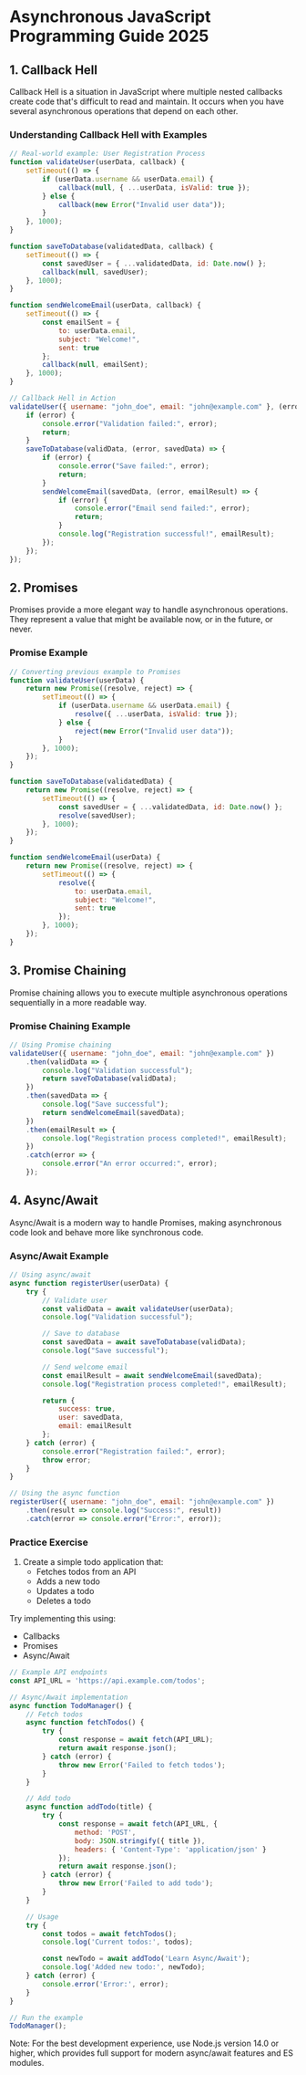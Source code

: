 # Asynchronous JavaScript Programming Guide 2025

## 1. Callback Hell
Callback Hell is a situation in JavaScript where multiple nested callbacks create code that's difficult to read and maintain. It occurs when you have several asynchronous operations that depend on each other.

### Understanding Callback Hell with Examples

```javascript
// Real-world example: User Registration Process
function validateUser(userData, callback) {
    setTimeout(() => {
        if (userData.username && userData.email) {
            callback(null, { ...userData, isValid: true });
        } else {
            callback(new Error("Invalid user data"));
        }
    }, 1000);
}

function saveToDatabase(validatedData, callback) {
    setTimeout(() => {
        const savedUser = { ...validatedData, id: Date.now() };
        callback(null, savedUser);
    }, 1000);
}

function sendWelcomeEmail(userData, callback) {
    setTimeout(() => {
        const emailSent = {
            to: userData.email,
            subject: "Welcome!",
            sent: true
        };
        callback(null, emailSent);
    }, 1000);
}

// Callback Hell in Action
validateUser({ username: "john_doe", email: "john@example.com" }, (error, validData) => {
    if (error) {
        console.error("Validation failed:", error);
        return;
    }
    saveToDatabase(validData, (error, savedData) => {
        if (error) {
            console.error("Save failed:", error);
            return;
        }
        sendWelcomeEmail(savedData, (error, emailResult) => {
            if (error) {
                console.error("Email send failed:", error);
                return;
            }
            console.log("Registration successful!", emailResult);
        });
    });
});
```

## 2. Promises
Promises provide a more elegant way to handle asynchronous operations. They represent a value that might be available now, or in the future, or never.

### Promise Example

```javascript
// Converting previous example to Promises
function validateUser(userData) {
    return new Promise((resolve, reject) => {
        setTimeout(() => {
            if (userData.username && userData.email) {
                resolve({ ...userData, isValid: true });
            } else {
                reject(new Error("Invalid user data"));
            }
        }, 1000);
    });
}

function saveToDatabase(validatedData) {
    return new Promise((resolve, reject) => {
        setTimeout(() => {
            const savedUser = { ...validatedData, id: Date.now() };
            resolve(savedUser);
        }, 1000);
    });
}

function sendWelcomeEmail(userData) {
    return new Promise((resolve, reject) => {
        setTimeout(() => {
            resolve({
                to: userData.email,
                subject: "Welcome!",
                sent: true
            });
        }, 1000);
    });
}
```

## 3. Promise Chaining
Promise chaining allows you to execute multiple asynchronous operations sequentially in a more readable way.

### Promise Chaining Example

```javascript
// Using Promise chaining
validateUser({ username: "john_doe", email: "john@example.com" })
    .then(validData => {
        console.log("Validation successful");
        return saveToDatabase(validData);
    })
    .then(savedData => {
        console.log("Save successful");
        return sendWelcomeEmail(savedData);
    })
    .then(emailResult => {
        console.log("Registration process completed!", emailResult);
    })
    .catch(error => {
        console.error("An error occurred:", error);
    });
```

## 4. Async/Await
Async/Await is a modern way to handle Promises, making asynchronous code look and behave more like synchronous code.

### Async/Await Example

```javascript
// Using async/await
async function registerUser(userData) {
    try {
        // Validate user
        const validData = await validateUser(userData);
        console.log("Validation successful");

        // Save to database
        const savedData = await saveToDatabase(validData);
        console.log("Save successful");

        // Send welcome email
        const emailResult = await sendWelcomeEmail(savedData);
        console.log("Registration process completed!", emailResult);

        return {
            success: true,
            user: savedData,
            email: emailResult
        };
    } catch (error) {
        console.error("Registration failed:", error);
        throw error;
    }
}

// Using the async function
registerUser({ username: "john_doe", email: "john@example.com" })
    .then(result => console.log("Success:", result))
    .catch(error => console.error("Error:", error));
```

### Practice Exercise

1. Create a simple todo application that:
   - Fetches todos from an API
   - Adds a new todo
   - Updates a todo
   - Deletes a todo

Try implementing this using:
- Callbacks
- Promises
- Async/Await

```javascript
// Example API endpoints
const API_URL = 'https://api.example.com/todos';

// Async/Await implementation
async function TodoManager() {
    // Fetch todos
    async function fetchTodos() {
        try {
            const response = await fetch(API_URL);
            return await response.json();
        } catch (error) {
            throw new Error('Failed to fetch todos');
        }
    }

    // Add todo
    async function addTodo(title) {
        try {
            const response = await fetch(API_URL, {
                method: 'POST',
                body: JSON.stringify({ title }),
                headers: { 'Content-Type': 'application/json' }
            });
            return await response.json();
        } catch (error) {
            throw new Error('Failed to add todo');
        }
    }

    // Usage
    try {
        const todos = await fetchTodos();
        console.log('Current todos:', todos);

        const newTodo = await addTodo('Learn Async/Await');
        console.log('Added new todo:', newTodo);
    } catch (error) {
        console.error('Error:', error);
    }
}

// Run the example
TodoManager();
```

Note: For the best development experience, use Node.js version 14.0 or higher, which provides full support for modern async/await features and ES modules.
